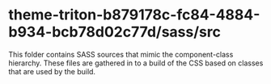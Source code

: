 # theme-triton-b879178c-fc84-4884-b934-bcb78d02c77d/sass/src

This folder contains SASS sources that mimic the component-class hierarchy. These files
are gathered in to a build of the CSS based on classes that are used by the build.
